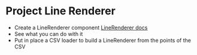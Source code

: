 # Project Line Renderer

* Create a LineRenderer component [LineRenderer docs](https://docs.unity3d.com/Manual/class-LineRenderer.html)
* See what you can do with it
* Put in place a CSV loader to build a LineRenderer from the points of the CSV


